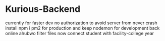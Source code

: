 # Kurious-Backend
currently for faster dev no authorization
to avoid server from never crash
install npm i pm2 for production
and keep nodemon for development
back online
ahubwo filter files
now
connect student with facility-college year